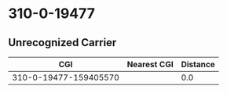 # 310-0-19477
## Unrecognized Carrier


| CGI | Nearest CGI | Distance |
|-----|-------------|----------|
| 310-0-19477-159405570 |  | 0.0 |
